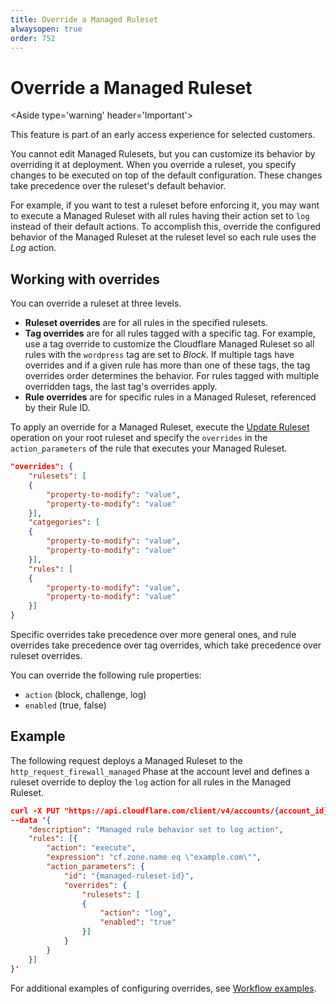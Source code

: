 ```yaml
---
title: Override a Managed Ruleset
alwaysopen: true
order: 752
---
```


# Override a Managed Ruleset

<Aside type='warning' header='Important'>

This feature is part of an early access experience for selected customers.

</Aside>

You cannot edit Managed Rulesets, but you can customize its behavior by overriding it at deployment. When you override a ruleset, you specify changes to be executed on top of the default configuration. These changes take precedence over the ruleset's default behavior.

For example, if you want to test a ruleset before enforcing it, you may want to execute a Managed Ruleset with all rules having their action set to `log` instead of their default actions. To accomplish this, override the configured behavior of the Managed Ruleset at the ruleset level so each rule uses the _Log_ action.

## Working with overrides

You can override a ruleset at three levels.

- **Ruleset overrides** are for all rules in the specified rulesets.
- **Tag overrides** are for all rules tagged with a specific tag. For example, use a tag override to customize the Cloudflare Managed Ruleset so all rules with the `wordpress` tag are set to _Block_. If multiple tags have overrides and if a given rule has more than one of these tags, the tag overrides order determines the behavior. For rules tagged with multiple overridden tags, the last tag's overrides apply.
- **Rule overrides** are for specific rules in a Managed Ruleset, referenced by their Rule ID.

To apply an override for a Managed Ruleset, execute the [Update Ruleset](/cf-rulesets/rulesets-api/put/) operation on your root ruleset and specify the `overrides` in the `action_parameters` of the rule that executes your Managed Ruleset.

```json
"overrides": {
    "rulesets": [
    {
        "property-to-modify": "value",
        "property-to-modify": "value"
    }],
    "catgegories": [
    {
        "property-to-modify": "value",
        "property-to-modify": "value"
    }],
    "rules": [
    {
        "property-to-modify": "value",
        "property-to-modify": "value"
    }]
}
```

Specific overrides take precedence over more general ones, and rule overrides take precedence over tag overrides, which take precedence over ruleset overrides.

You can override the following rule properties:

* `action` (block, challenge, log)
* `enabled` (true, false)

## Example

The following request deploys a Managed Ruleset to the `http_request_firewall_managed` Phase at the account level and defines a ruleset override to deploy the `log` action for all rules in the Managed Ruleset.

```json
curl -X PUT "https://api.cloudflare.com/client/v4/accounts/{account_id}/rulesets/phases/http_request_firewall_managed/entrypoint" \
--data '{
    "description": "Managed rule behavior set to log action",
    "rules": [{
        "action": "execute",
        "expression": "cf.zone.name eq \"example.com\"",
        "action_parameters": {
            "id": "{managed-ruleset-id}",
            "overrides": {
                "rulesets": [
                {
                    "action": "log",
                    "enabled": "true"
                }]
            }
        }
    }]
}'
```

For additional examples of configuring overrides, see [Workflow examples](/cf-rulesets/common-use-cases).

